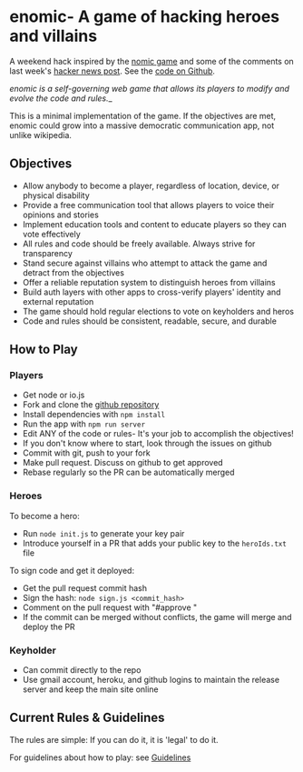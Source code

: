 # enomic- A game of hacking heroes and villains

A weekend hack inspired by the [nomic game](http://legacy.earlham.edu/~peters/nomic.htm) and some of the comments on last week's [hacker news post](https://news.ycombinator.com/item?id=10056705). See the [code on Github](https://github.com/enomic/enomic).

_enomic is a self-governing web game that allows its players to modify and evolve the code and rules.__

This is a minimal implementation of the game. If the objectives are met, enomic could grow into a massive democratic communication app, not unlike wikipedia.

## Objectives
- Allow anybody to become a player, regardless of location, device, or physical disability
- Provide a free communication tool that allows players to voice their opinions and stories
- Implement education tools and content to educate players so they can vote effectively
- All rules and code should be freely available. Always strive for transparency
- Stand secure against villains who attempt to attack the game and detract from the objectives
- Offer a reliable reputation system to distinguish heroes from villains
- Build auth layers with other apps to cross-verify players' identity and external reputation
- The game should hold regular elections to vote on keyholders and heros
- Code and rules should be consistent, readable, secure, and durable

## How to Play

### Players
- Get node or io.js
- Fork and clone the [github repository](https://github.com/enomic/enomic)
- Install dependencies with `npm install`
- Run the app with `npm run server`
- Edit ANY of the code or rules- It's your job to accomplish the objectives!
- If you don't know where to start, look through the issues on github
- Commit with git, push to your fork
- Make pull request. Discuss on github to get approved
- Rebase regularly so the PR can be automatically merged

### Heroes
To become a hero:

- Run `node init.js` to generate your key pair
- Introduce yourself in a PR that adds your public key to the `heroIds.txt` file

To sign code and get it deployed:

- Get the pull request commit hash
- Sign the hash: `node sign.js <commit_hash>`
- Comment on the pull request with "#approve <signature>"
- If the commit can be merged without conflicts, the game will merge and deploy the PR

### Keyholder
- Can commit directly to the repo
- Use gmail account, heroku, and github logins to maintain the release server and keep the main site online

## Current Rules & Guidelines
The rules are simple: If you can do it, it is 'legal' to do it.

For guidelines about how to play: see [Guidelines](/docs/Guidelines.md)